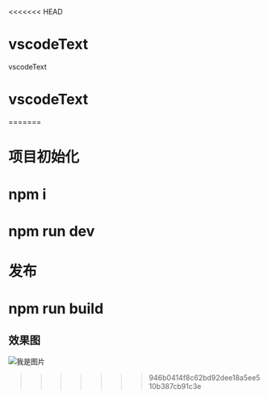 <<<<<<< HEAD
# vscodeText
vscodeText
# vscodeText
=======
# 项目初始化

# npm i 

# npm run dev

# 发布

# npm run build

## 效果图
![我是图片](https://thumbnail0.baidupcs.com/thumbnail/074bbb03844b16183d6c35751d38d98e?fid=2913060078-250528-46606537356283&rt=pr&sign=FDTAER-DCb740ccc5511e5e8fedcff06b081203-m35gHfuvfnYGdgePcQRsbTuKc9M%3d&expires=8h&chkbd=0&chkv=0&dp-logid=5562391259755189895&dp-callid=0&time=1566990000&size=c1920_u1080&quality=90&vuk=2913060078&ft=image&autopolicy=1)
>>>>>>> 946b0414f8c62bd92dee18a5ee510b387cb91c3e
